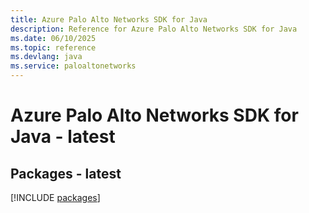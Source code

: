 ```yaml
---
title: Azure Palo Alto Networks SDK for Java
description: Reference for Azure Palo Alto Networks SDK for Java
ms.date: 06/10/2025
ms.topic: reference
ms.devlang: java
ms.service: paloaltonetworks
---
```

# Azure Palo Alto Networks SDK for Java - latest
## Packages - latest
[!INCLUDE [packages](palo-alto-networks-index.md)]